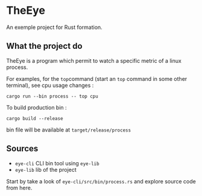 # TheEye

An exemple project for Rust formation.

## What the project do

TheEye is a program which permit to watch a specific metric of a linux process. 

For examples, for the `top`command (start an `top` command in some other terminal), see cpu usage changes :

    cargo run --bin process -- top cpu

To build production bin :

    cargo build --release

bin file will be available at `target/release/process`

## Sources

* `eye-cli` CLI bin tool using `eye-lib`
* `eye-lib` lib of the project

Start by take a look of `eye-cli/src/bin/process.rs` and explore source code from here.
